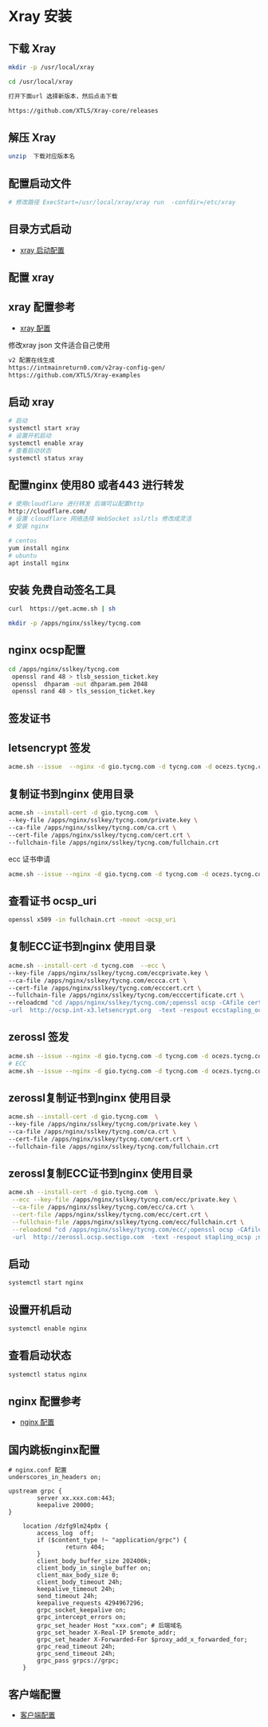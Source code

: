 # Xray  安装

## 下载 Xray

```bash
mkdir -p /usr/local/xray

cd /usr/local/xray

打开下面url 选择新版本，然后点击下载

https://github.com/XTLS/Xray-core/releases

```

## 解压 Xray

```bash
unzip  下载对应版本名

```

## 配置启动文件

```bash
# 修改路径 ExecStart=/usr/local/xray/xray run  -confdir=/etc/xray

```

## 目录方式启动

* [xray 启动配置](./xray.service)

## 配置 xray

## xray 配置参考

* [xray 配置](./xray)

修改xray json 文件适合自己使用

```bash
v2 配置在线生成
https://intmainreturn0.com/v2ray-config-gen/
https://github.com/XTLS/Xray-examples

```

## 启动 xray

```bash
# 启动
systemctl start xray   
# 设置开机启动
systemctl enable xray 
# 查看启动状态
systemctl status xray 

```

## 配置nginx 使用80 或者443 进行转发

```bash
# 使用cloudflare 进行转发 后端可以配置http 
http://cloudflare.com/
# 设置 cloudflare 网络选择 WebSocket ssl/tls 修改成灵活
# 安装 nginx

# centos
yum install nginx 
# ubuntu
apt install nginx
```

## 安装 免费自动签名工具

```bash
curl  https://get.acme.sh | sh

mkdir -p /apps/nginx/sslkey/tycng.com

```

## nginx ocsp配置

```bash
cd /apps/nginx/sslkey/tycng.com 
 openssl rand 48 > tlsb_session_ticket.key
 openssl  dhparam -out dhparam.pem 2048
 openssl rand 48 > tls_session_ticket.key
 ```

## 签发证书

## letsencrypt 签发

```bash
acme.sh --issue  --nginx -d gio.tycng.com -d tycng.com -d ocezs.tycng.com -d trojan.tycng.com  -d kms.tycng.com -d dvns.tycng.com -k 4096

```

## 复制证书到nginx 使用目录

```bash
acme.sh --install-cert -d gio.tycng.com  \
--key-file /apps/nginx/sslkey/tycng.com/private.key \
--ca-file /apps/nginx/sslkey/tycng.com/ca.crt \
--cert-file /apps/nginx/sslkey/tycng.com/cert.crt \
--fullchain-file /apps/nginx/sslkey/tycng.com/fullchain.crt

```

ecc 证书申请

```bash
acme.sh --issue --nginx -d gio.tycng.com -d tycng.com -d ocezs.tycng.com -d trojan.tycng.com  -d kms.tycng.com -d dvns.tycng.com -k ec-256 

```

## 查看证书 ocsp_uri

```bash
openssl x509 -in fullchain.crt -noout -ocsp_uri
```

## 复制ECC证书到nginx 使用目录

```bash
acme.sh --install-cert -d tycng.com  --ecc \
--key-file /apps/nginx/sslkey/tycng.com/eccprivate.key \
--ca-file /apps/nginx/sslkey/tycng.com/eccca.crt \
--cert-file /apps/nginx/sslkey/tycng.com/ecccert.crt \
--fullchain-file /apps/nginx/sslkey/tycng.com/ecccertificate.crt \
--reloadcmd "cd /apps/nginx/sslkey/tycng.com/;openssl ocsp -CAfile certificate.crt -issuer eccca.crt -cert ecccert.crt -no_nonce  \
-url  http://ocsp.int-x3.letsencrypt.org  -text -respout eccstapling_ocsp ;nginx -s reload"

```

## zerossl 签发

```bash
acme.sh --issue --nginx -d gio.tycng.com -d tycng.com -d ocezs.tycng.com -d trojan.tycng.com  -d kms.tycng.com -d dvns.tycng.com -m xxx@gmail.com  -k 4096
# ECC
acme.sh --issue --nginx -d gio.tycng.com -d tycng.com -d ocezs.tycng.com -d trojan.tycng.com  -d kms.tycng.com -d dvns.tycng.com -m xxx@gmail.com  -k ec-256
```

## zerossl复制证书到nginx 使用目录

```bash
acme.sh --install-cert -d gio.tycng.com  \
--key-file /apps/nginx/sslkey/tycng.com/private.key \
--ca-file /apps/nginx/sslkey/tycng.com/ca.crt \
--cert-file /apps/nginx/sslkey/tycng.com/cert.crt \
--fullchain-file /apps/nginx/sslkey/tycng.com/fullchain.crt
```

## zerossl复制ECC证书到nginx 使用目录

```bash
acme.sh --install-cert -d gio.tycng.com  \
 --ecc --key-file /apps/nginx/sslkey/tycng.com/ecc/private.key \
 --ca-file /apps/nginx/sslkey/tycng.com/ecc/ca.crt \
 --cert-file /apps/nginx/sslkey/tycng.com/ecc/cert.crt \
 --fullchain-file /apps/nginx/sslkey/tycng.com/ecc/fullchain.crt \
 --reloadcmd "cd /apps/nginx/sslkey/tycng.com/ecc/;openssl ocsp -CAfile fullchain.crt -issuer ca.crt -cert cert.crt -no_nonce \
 -url  http://zerossl.ocsp.sectigo.com  -text -respout stapling_ocsp ;nginx -s reload"
```

## 启动

```bash
systemctl start nginx

```

## 设置开机启动

```bash
systemctl enable nginx
```

## 查看启动状态

```bash
systemctl status nginx

```

## nginx 配置参考

* [nginx 配置](./nginx)
  
## 国内跳板nginx配置

```nginx
# nginx.conf 配置
underscores_in_headers on;

upstream grpc {
        server xx.xxx.com:443;
        keepalive 20000;
}

    location /dzfg9lm24p0x {
        access_log  off;
        if ($content_type !~ "application/grpc") {
                return 404;
        }
        client_body_buffer_size 202400k;
        client_body_in_single_buffer on;
        client_max_body_size 0;
        client_body_timeout 24h;
        keepalive_timeout 24h;
        send_timeout 24h;
        keepalive_requests 4294967296;
        grpc_socket_keepalive on;
        grpc_intercept_errors on;
        grpc_set_header Host "xxx.com"; # 后端域名
        grpc_set_header X-Real-IP $remote_addr;
        grpc_set_header X-Forwarded-For $proxy_add_x_forwarded_for;
        grpc_read_timeout 24h;
        grpc_send_timeout 24h;
        grpc_pass grpcs://grpc;
    }
```

## 客户端配置

* [客户端配置](../clash/README.md)
